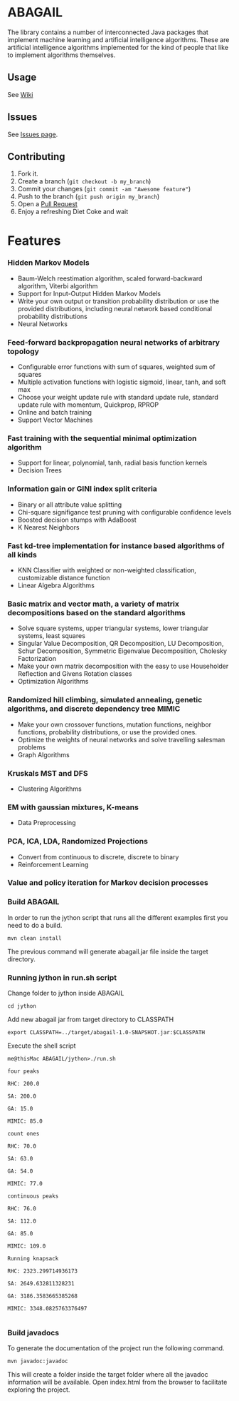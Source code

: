 ABAGAIL
=======

The library contains a number of interconnected Java packages that implement machine learning and artificial intelligence algorithms. These are artificial intelligence algorithms implemented for the kind of people that like to implement algorithms themselves.

Usage
------

See [Wiki](https://github.com/pushkar/ABAGAIL/wiki)

Issues
-------

See [Issues page](https://github.com/pushkar/ABAGAIL/issues?state=open).

Contributing
------------

1. Fork it.
2. Create a branch (`git checkout -b my_branch`)
3. Commit your changes (`git commit -am "Awesome feature"`)
4. Push to the branch (`git push origin my_branch`)
5. Open a [Pull Request][1]
6. Enjoy a refreshing Diet Coke and wait 

Features
========

### Hidden Markov Models

* Baum-Welch reestimation algorithm, scaled forward-backward algorithm, Viterbi algorithm
* Support for Input-Output Hidden Markov Models
* Write your own output or transition probability distribution or use the provided distributions, including neural network based conditional probability distributions
* Neural Networks

### Feed-forward backpropagation neural networks of arbitrary topology
* Configurable error functions with sum of squares, weighted sum of squares
* Multiple activation functions with logistic sigmoid, linear, tanh, and soft max
* Choose your weight update rule with standard update rule, standard update rule with momentum, Quickprop, RPROP
* Online and batch training
* Support Vector Machines

### Fast training with the sequential minimal optimization algorithm
* Support for linear, polynomial, tanh, radial basis function kernels
* Decision Trees

### Information gain or GINI index split criteria
* Binary or all attribute value splitting
* Chi-square signifigance test pruning with configurable confidence levels
* Boosted decision stumps with AdaBoost
* K Nearest Neighbors

### Fast kd-tree implementation for instance based algorithms of all kinds
* KNN Classifier with weighted or non-weighted classification, customizable distance function
* Linear Algebra Algorithms

### Basic matrix and vector math, a variety of matrix decompositions based on the standard algorithms
* Solve square systems, upper triangular systems, lower triangular systems, least squares
* Singular Value Decomposition, QR Decomposition, LU Decomposition, Schur Decomposition, Symmetric Eigenvalue Decomposition, Cholesky Factorization
* Make your own matrix decomposition with the easy to use Householder Reflection and Givens Rotation classes
* Optimization Algorithms

### Randomized hill climbing, simulated annealing, genetic algorithms, and discrete dependency tree MIMIC
* Make your own crossover functions, mutation functions, neighbor functions, probability distributions, or use the provided ones.
* Optimize the weights of neural networks and solve travelling salesman problems
* Graph Algorithms

### Kruskals MST and DFS
* Clustering Algorithms

### EM with gaussian mixtures, K-means
* Data Preprocessing

### PCA, ICA, LDA, Randomized Projections
* Convert from continuous to discrete, discrete to binary
* Reinforcement Learning

### Value and policy iteration for Markov decision processes

[1]: https://help.github.com/articles/using-pull-requests

### Build ABAGAIL
In order to run the jython script that runs all the different examples first you need to do a build.
<pre><code>mvn clean install</code></pre> 

The previous command will generate abagail<SNAPSHOT>.jar file inside the target directory.

### Running jython in run.sh script
Change folder to jython inside ABAGAIL
<pre><code>cd jython</code></pre>

Add new abagail jar from target directory to CLASSPATH
<pre><code>export CLASSPATH=../target/abagail-1.0-SNAPSHOT.jar:$CLASSPATH</code></pre>

Execute the shell script
<pre><code>me@thisMac ABAGAIL/jython>./run.sh <br>
four peaks                                    <br>
RHC: 200.0                                    <br>
SA: 200.0                                     <br>
GA: 15.0                                      <br>
MIMIC: 85.0                                   <br>
count ones                                    <br>
RHC: 70.0                                     <br>
SA: 63.0                                      <br>
GA: 54.0                                      <br>
MIMIC: 77.0                                   <br>
continuous peaks                              <br>
RHC: 76.0                                     <br>
SA: 112.0                                     <br>
GA: 85.0                                      <br>
MIMIC: 109.0                                  <br>
Running knapsack                              <br>
RHC: 2323.299714936173                        <br>
SA: 2649.632811328231                         <br>
GA: 3186.3583665385268                        <br>
MIMIC: 3348.0825763376497                     <br>
</code></pre>

### Build javadocs
To generate the documentation of the project run the following command.
<pre><code>mvn javadoc:javadoc</code></pre>

This will create a folder inside the target folder where all the javadoc information will be available. 
Open index.html from the browser to facilitate exploring the project.
 



